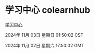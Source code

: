 # 学习中心 colearnhub
[学习中心](http://219.139.197.74:56308/colearnhub/)

2024年 11月 03日 星期日 01:50:02 CST

2024年 11月 02日 星期六 17:50:02 GMT
